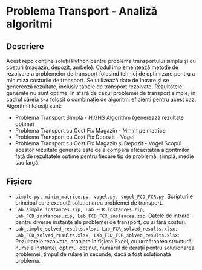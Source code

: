 # Problema Transport - Analiză algoritmi

## Descriere
Acest repo conține soluții Python pentru problema transportului simplu și cu costuri (magazin, depozit, ambele). Codul implementează metode de rezolvare a problemelor de transport folosind tehnici de optimizare pentru a minimiza costurile de transport. Se utilizează date de intrare și se generează rezultate, inclusiv tabele de transport rezolvate. 
Rezultatele generate nu sunt optime, în afară de cazul problemei de transport simple, în cadrul căreia s-a folosit o combinație de algoritmi eficienți pentru acest caz.
Algoritmii folosiți sunt:
- Problema Transport Simplă - HiGHS Algorithm (generează rezultate optime)
- Problema Transport cu Cost Fix Magazin - Minim pe matrice
- Problema Transport cu Cost Fix Depozit - Vogel
- Problema Transport cu Cost Fix Magazin și Depozit - Vogel
Scopul acestor rezultate generate este de a compara eficacitatea algoritmilor față de rezultatele optime pentru fiecare tip de problemă: simplă, medie sau largă.

## Fișiere
- `simple.py, minim_matrice.py, vogel.py, vogel_FCD_FCR.py`: Scripturile principal care execută soluționarea problemei de transport.
- `Lab_simple_instances.zip, Lab_FCR_instances.zip, Lab_FCD_instances.zip, Lab_FCD_FCR_instances.zip`: Datele de intrare pentru diverse instanțe ale problemei de transport, cu și fără costuri.
- `Lab_simple_solved_results.xlsx, Lab_FCR_solved_results.xlsx, Lab_FCD_solved_results.xlsx, Lab_FCD_FCR_solved_results.xlsx`: Rezultatele rezolvate, aranjate în fișiere Excel, cu următoarea structură: numele instanței, optimul obținut, numărul de iterații pentru soluționarea problemei, timpul de rulare în secunde, dacă a fost soluționată problema.
